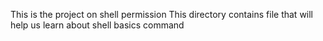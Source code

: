 This is the project on shell permission
This directory contains file that will help us learn about shell basics command
